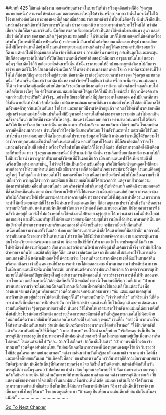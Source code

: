 ##บทที่ 425 ใช้แหล่งพลังงาน
มอเตอร์หยุดทำงานในบ่ายวันที่ห้า
หรือพูดอีกอย่างก็คือ ‘รุ่งอรุณหมายเลขหนึ่ง’ สามารถให้พลังงานแก่มอเตอร์ขนาดใหญ่ได้ห้าวัน หรืออาจมากกว่านั้นในกรณีที่ไม่ได้ใช้งานอย่างต่อเนื่อง แท่งทองแดงที่เสื่อมฤทธิ์แล้วสามารถเสกพลังเข้าไปใหม่ได้อีกครั้ง ดังนั้นจึงถือเป็นแหล่งพลังงานสีเขียวที่มีอัตราการบริโภคต่ำ ปราศจากมลพิษ และสามารถนำกลับมาใช้ใหม่ได้
ทว่าข้อเสียของมันก็ชัดเจนมากเช่นกัน นั่นคือการเสกพลังแต่ละครั้งจำเป็นต้องใช้พลังทั้งของอันนา ลูนา และสเปียร์ ต่อให้พวกเธอสามคนผลิต ‘รุ่งอรุณหมายเลขหนึ่ง’ ได้วันละชิ้น เขาก็ใช้งานมอเตอร์ได้แค่ห้าเครื่องเท่านั้น (ในกรณีที่ไม่มีการปิดเครื่อง) ทว่าตอนนี้ อันนายังมีหน้าที่หลอมเหล็กและแปรรูปงานละเอียดซึ่งไม่มีใครทำแทนได้อยู่ แม้โรแลนด์จะพยายามแบ่งงานผลิตส่วนใหญ่ให้คนธรรมดารับผิดชอบแล้วก็ตาม แต่หากไม่มีวัตถุดิบและเครื่องจักรที่อันนาสร้าง การผลิตชิ้นงานต่างๆ อย่างปืนลูกโม่และกระสุนปืนก็ต้องหยุดชะงักไปทันที
ทั้งปืนป้อมขนาดหนึ่งร้อยห้าสิบสองมิลลิเมตร อาวุธเบาชนิดใหม่ และงานอื่นๆ ที่เขาคิดไว้ก็ล้วนต้องอาศัยอันนาทั้งนั้น ดังนั้น เขาคงยอมให้อีกฝ่ายผลาญพลังวิเศษไปกับการชาร์จแบตเตอรีไม่ได้
โรแลนด์นั่งพิงพนักเก้าอี้ในห้องทำงานพลางถอนหายใจยาว
หากคิดจะฝ่าด่านนี้ไปให้ได้ ก็ต้องแก้ปัญหาสองข้อใหญ่ด้วยกัน ข้อแรกคือ เขาต้องยืดระยะเวลาทำงานของ ‘รุ่งอรุณหมายเลขหนึ่ง’ ให้นานขึ้น นั่นแปลว่าเขาต้องมีแหล่งพลังวิเศษที่ใหญ่ขึ้นกว่าเดิม หรืออาจเพิ่มจำนวนแม่มดเอาก็ได้ ทว่ามาควิสหญิงเคลื่อนย้ายได้แค่พลังของอันนาเพียงคนเดียว หลังจากเติมพลังเสร็จเธอก็แทบไม่เหลือเรี่ยวแรงใดๆ อีก ต่อให้เขาหาแม่มดมาเติมพลังให้ลูนาได้ก็ไม่มีประโยชน์อะไร ปัญหานี้คงต้องรอจนกว่าสเปียร์จะปรับตัวได้จริงๆ...อย่างไรเสียเธอก็ทำหน้าที่ผู้ปกครองมาโดยตลอด คงไม่มีเวลาศึกษาวิธีพัฒนาพลังเท่าไรนัก
ข้อที่สองคือ เขาต้องหาแม่มดมาแทนที่อันนา แม่มดส่วนใหญ่ไม่ค่อยมีโอกาสใช้พลังหมดตัวทุกวันเหมือนอันนา โซโรยา และอกาธาที่มีงานรัดตัวอยู่แล้ว หากเขาใช้พลังที่พวกเธอเหลืออยู่มาสร้างแกนแม่เหล็กผันแปรก็คงไม่มีปัญหาอะไร
ตราบใดที่พลังของพวกเธอรวมกันแล้วไม่มากเกินพลังของอันนา สเปียร์ก็น่าจะพอรับไหวอยู่...ก่อนหน้านี้เธอเคยบอกว่า ทางผ่านเวทมนตร์ไม่ได้รับส่งพลังได้เพียงครั้งละเส้นทางเท่านั้น แต่มันสามารถรับส่งพลังจากหลายเส้นทางได้พร้อมกัน
โรแลนด์จดความคิดนี้ลงบนกระดาษ ส่วนเรื่องที่ว่าใครมีพลังเยอะหรือน้อย ใช้พลังวันละเท่าไร และเหลือใช้วันละเท่าไรนั้น เขาคงมอบหมายให้สโมสรแม่มดไปรวบรวมข้อมูลมาให้อีกที
แน่นอนว่าเวนดี้ผู้ได้รับความไว้วางใจจากทุกคนย่อมเป็นตัวเลือกที่เหมาะสมที่สุด
พอแก้ปัญหานี้ได้แล้ว ทีนี้ก็ต้องคิดต่ออีกว่าจะใช้แหล่งพลังงานใหม่นี้อย่างไร
เครื่องจักรไอน้ำนั้นแค่ต้มน้ำก็ใช้งานได้แล้ว ทั้งยังสามารถผลิตได้ถึงเดือนละสี่ห้าเครื่อง ทว่า ‘รุ่งอรุณหมายเลขหนึ่ง’ มีปริมาณจำกัด ดังนั้น เขาผลิตเครื่องแปลงพลังงานมากไปก็ไม่มีประโยชน์ เพราะดูจากปริมาณพลังวิเศษที่มีในตอนนี้แล้ว เมืองชายแดนคงใช้ได้เพียงสามถึงสี่เครื่องเป็นอย่างมากเท่านั้น...ไม่ว่าจะใช้มันเป็นพลังงานขับเคลื่อน หรือใช้เพื่อต้มน้ำจุดหลอดไฟก็ตาม หากต้องการให้ระบบทำงานได้อย่างมีเสถียรภาพ เขาก็ต้องตัดสินใจอย่างระมัดระวังที่สุด
โรแลนด์คิดอยู่ครู่ใหญ่ ในที่สุดก็วงคำว่าหลอดไฟไว้
มอเตอร์นั้นแม้จะเหนือกว่าเครื่องจักรไอน้ำทั้งในเรื่องความเร็วที่เสถียรกว่า ควบคุมได้ง่ายกว่า และพัฒนาเป็นระบบอัตโนมัติได้สะดวกกว่า แต่ดูจากปริมาณความต้องการกำลังขับเคลื่อนในตอนนี้แล้ว แค่เครื่องจักรไอน้ำก็เอาอยู่ อันที่จริงเขาก็เคยคิดถึงระบบมอเตอร์ที่ล้ำสมัยเหมือนกัน อย่างเช่นรถจักรยานไฟฟ้าที่วิ่งไปมาระหว่างเมืองชายแดนกับป้อมปราการลองซอง หรือไม่ก็เรือเหาะไฟฟ้าที่คนธรรมดาสามารถควบคุมได้ ทว่าของพวกนี้ยังไม่คุ้มค่าเท่าที่ควร...เพราะหากจะทำให้เครื่องยนต์เหล่านี้ใช้งานได้ อันนาหรือแม่มดคนอื่นๆ ก็ต้องหยุดงานประจำไปหนึ่งวัน
หรืออย่างการต้มน้ำก็เช่นกัน แค่มีเตากับฟืนก็ต้มน้ำได้แล้ว ต่อให้ต้องใช้คนเฝ้าเยอะแค่ไหน ก็ยังคุ้มค่ากว่าการใช้พลังวิเศษอยู่ดี เขายังใจไม่กว้างพอที่จะใช้พลังงานไฟฟ้าอย่างสุรุ่ยสุร่ายได้
ทว่าแสงสว่างนั้นมีประโยชน์หลายอย่าง แสงที่นิ่งและบริสุทธิ์ไม่เพียงแต่ช่วยยกระดับความสุขให้ชาวเมืองได้อย่างมหาศาลเท่านั้น แต่มันยังช่วยให้พวกเขาทบทวนบทเรียนตอนกลางคืนได้ง่ายขึ้นด้วย จะมีชาวเมืองสักกี่คนกันที่เหน็ดเหนื่อยจากงานมาทั้งวันแล้ว ยังอยากกลับบ้านมาอ่านหนังสือใต้แสงเทียนที่มืดสลัวอีก
นอกจากนี้ การหยิบเอาพลังของสายฟ้าในตำนานมาให้ชาวเมืองใช้ยังมีส่วนช่วยขจัดความงมงาย และกระตุ้นความสนใจด้านวิทยาศาสตร์ของพวกเขาด้วย นี่น่าจะเป็นวิธีที่ทำให้พวกเขาเข้าใจการประยุกต์ใช้พลังงานไฟฟ้าที่ตรงไปตรงมาที่สุดแล้ว เรือเหาะและรถจักรยานไฟฟ้าอาจฟังดูน่าตื่นเต้นกว่าก็จริง ทว่ามันยังไกลตัวพวกเขาเกินไป
และที่สำคัญที่สุดก็คือ แสงสว่างอันน้อยนิดจากเทียนย่อมไม่สามารถใช้ในการผลิตตอนกลางคืนได้ แต่หากมีหลอดไฟให้ความสว่าง โรงงานก็จะสามารถผลิตงานต่อได้แม้ในยามค่ำคืน หรือหากถึงคราวจำเป็น คนงานก็ยังสามารถทำงานได้ตลอดสามกะ นั่นหมายความว่าประสิทธิภาพงานในเมืองชายแดนก็จะพัฒนาขึ้นอีกระดับ
เขากำหนดทิศทางการพัฒนาเรียบร้อยแล้ว แต่กว่าจะบรรลุเป้าหมายนี้ได้ก็ต้องแก้ปัญหาอีกชุดใหญ่ อย่างเช่นการผลิตหลอดไฟ การสร้างวงจร การส่งไฟฟ้า ตลอดจนการโฆษณา
แต่เรื่องพวกนี้ไว้ค่อยคิดทีหลังก็ได้
พอคิดถึงตรงนี้ โรแลนด์ก็เรียกเวนดี้เข้ามา
“ฝ่าบาททรงหมายความว่า จะให้หม่อมฉันจดปริมาณพลังวิเศษที่พวกพี่น้องใช้และเหลือในแต่ละวัน เพื่อวางแผนจ่ายพลังให้ลูนาหรือเพคะ” เวนดี้ถามหลังจากฟังเขาอธิบายจบ
“อืม แต่แม่มดสายต่อสู้ที่มีภารกิจแน่นอนอยู่แล้วอาจไม่ต้องเก็บข้อมูลก็ได้” เจ้าชายพยักหน้า “เจ้าว่าอย่างไร”
แท้จริงแล้ว นี่ก็คือการนำพลังที่เหลือจากการฝึกประจำวัน การใช้ทำภารกิจ และส่วนที่เก็บไว้เผื่อฉุกเฉินของแต่ละคนมารวมกันเพื่อสร้าง ‘รุ่งอรุณหมายเลขหนึ่ง’ นั่นเอง วิธีนี้ช่วยให้เขาสามารถใช้พลังของแม่มดได้อย่างเต็มที่ ทั้งยังมีประโยชน์ต่อการฝึกพลัง และช่วยเรื่องการยกระดับพลังในวันตื่นรู้ของพวกเธอได้ไม่น้อยด้วย
“หม่อมฉันคิดว่าพวกฮัมมิงเบิร์ดและเอคโคจะต้องดีใจมากแน่ๆ เพคะ” เวนดี้ยิ้ม “คราวนี้ พวกนางก็จะได้ทำงานเหมือนอันนาแล้ว ว่าแต่หม่อมฉันจะวัดพลังของพวกนางได้อย่างไรเพคะ”
“ใช้หินวัดพลังก็แล้วกัน สมาพันธ์นิยมใช้วิธีนี้ที่สุด”
“เพคะ ฝ่าบาท” เธอโค้งตัวลงเล็กน้อย “จริงสิเพคะ วันนี้เป็นวันบรรลุนิติภาวะของลูเซีย ฝ่าบาทจะทรงให้หม่อมฉันเรียกสมาชิกในสโมสรแม่มดมาอยู่เป็นเพื่อนนางหรือไม่เพคะ”
โรแลนด์ชะงักไป “เอ่อ...ถ้าเจ้าไม่เตือนข้า ข้าก็คงลืมไปแล้ว”
“ฝ่าบาททรงมีเรื่องต้องจำมากมาย” เวนดี้พูดอย่างอ่อนโยน “หม่อมฉันจดพัฒนาการของพี่น้องทุกคนลงสมุดไว้แล้ว รับรองว่าไม่มีข้อมูลใครตกหล่นแน่นอนเพคะ”
หลังจากอันนาผ่านวันตื่นรู้ของตัวเองมาแล้ว พวกนาน่า ไลต์นิ่ง และเอคโคก็ทยอยกันผ่าน ‘วันเกิดครั้งที่สอง’ ของตัวเองเช่นกัน ทว่าวันบรรลุนิติภาวะมีความหมายกว่าวันตื่นรู้มากนัก มันคือวันตื่นรู้ที่พิเศษกว่าทุกครั้ง แม้จะเกิดขึ้นในวันเดียวกัน แต่พลังที่ตีกลับในวันบรรลุนิติภาวะนั้นรุนแรงกว่าปกติหลายเท่าตัว ก่อนที่ทุกคนจะค้นพบวิธีกำจัดความทรมานจากการถูกพลังกัดกินร่างกายนั้น นี่คือด่านอันตรายที่ท้าทายที่สุดของเหล่าแม่มด
หลังจากบรรลุนิติภาวะแล้ว วิธีแสดงพลังของพวกเธอก็จะเสถียรขึ้นและพัฒนาขึ้นอย่างเห็นได้ชัด แม่มดบางส่วนยังอาจได้รับความสามารถบางอย่างเพิ่มขึ้นด้วย ซึ่งนั่นเทียบได้กับการพัฒนาพลังทีเดียว
“อืม เช่นนั้นคืนนี้ข้าจะจัดงานเลี้ยงอย่างยิ่งใหญ่ให้นาง” โรแลนด์พูดเสียงเบา “ข้าจะอยู่เป็นเพื่อนนางเช่นเดียวกับสมาชิกในสโมสรแม่มด”
………………………………….




[Go To Next Chapter]( ./338.md)